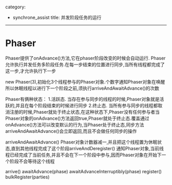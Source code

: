 category: 
- synchrone_assist
title: 并发阶段任务的运行
---

# Phaser
Phaser提供了onAdvance()方法,它在phaser阶段改变的时候会自动运行.
Phaser允许执行并发任务多阶段任务.在每一步结束的位置进行同步,当所有线程都完成了这一步,才允许执行下一步

new Phaser(3),初始化3个线程参与的Phaser对象.个数字通知Phaser对象在唤醒所以休眠线程以进行下一个阶段之前,须执行arriveAndAwaitAdvance()的次数

Phaser有俩种状态：
1.活跃态. 当存在参与同步的线程的时候,Phaser对象就是活跃的,并且在每个阶段结束的时候进行同步
2.终止态. 当所有参与同步的线程都取消注册的时候,Phaser就处于终止状态,在这种状态下,Phaser没有任何参与者当Phaser对象的onAdvance()方法返回true,Phaser就处于终止态.覆盖通过onAdvance()方法可以改变默认的行为,当Phaser处于终止态,同步方法arriveAndAwaitAdvance()会立即返回,而且不会做任何同步的操作

arriveAndAwaitAdvance() Phaser对象计数器减一,并且把这个线程置为休眠状态,直到其他线程完成了这个阶段arriveAndDeregister()  通知Phaser对象,当前线程已经完成了当前任务,并且不会在下一个阶段中参与,因而Phaser对象在开始下一个阶段不会等待这个线程

arrive()
awaitAdvance(phase)
awaitAdvanceInterruptibly(phase)
register()
bulkRegister(parties)